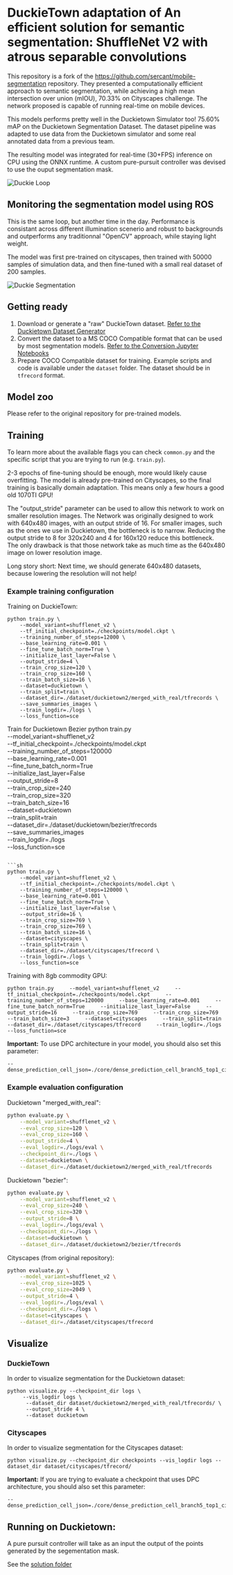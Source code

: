 # DuckieTown adaptation of An efficient solution for semantic segmentation: ShuffleNet V2 with atrous separable convolutions
This repository is a fork of the https://github.com/sercant/mobile-segmentation repository. They presented a computationally efficient approach to semantic segmentation, while achieving a high mean intersection over union (mIOU), 70.33% on Cityscapes challenge. The network proposed is capable of running real-time on mobile devices.

This models performs pretty well in the Duckietown Simulator too! 75.60% mAP on the Duckietown Segmentation Dataset. The dataset pipeline was adapted to use data from the Duckietown simulator and some real annotated data from a previous team. 

The resulting model was integrated for real-time (30+FPS) inference on CPU using the ONNX runtime. A custom pure-pursuit controller was devised to use the ouput segmentation mask.

![Duckie Loop](media/duckie_loop.gif)

## Monitoring the segmentation model using ROS
This is the same loop, but another time in the day. Performance is consistant across different illumination scenerio and robust to backgrounds and outperforms any traditionnal "OpenCV" approach, while staying light weight.

The model was first pre-trained on cityscapes, then trained with 50000 samples of simulation data, and then fine-tuned with a small real dataset of 200 samples. 

![Duckie Segmentation](media/duckie_segmentation.gif)

## Getting ready

1. Download or generate a "raw" DuckieTown dataset. [Refer to the Duckietown Dataset Generator](dataset_generator/README.md)
2. Convert the dataset to a MS COCO Compatible format that can be used by most segmentation models. [Refer to the Conversion Jupyter Notebooks](notebooks/README.md)
3. Prepare COCO Compatible dataset for training. Example scripts and code is available under the `dataset` folder. The dataset should be in `tfrecord` format.

## Model zoo

Please refer to the original repository for pre-trained models.


## Training

To learn more about the available flags you can check `common.py` and the specific script that you are trying to run (e.g. `train.py`).

2-3 epochs of fine-tuning should be enough, more would likely cause overfitting. The model is already pre-trained on Cityscapes, so the final training is basically domain adaptation. This means only a few hours a good old 1070TI GPU! 

The "output_stride" parameter can be used to allow this network to work on smaller resolution images. The Network was originally designed to work with 640x480 images, with an output stride of 16. For smaller images, such as the ones we use in Duckietown, the bottleneck is to narrow. Reducing the output stride to 8 for 320x240 and 4 for 160x120 reduce this bottleneck. The only drawback is that those network take as much time as the 640x480 image on lower resolution image. 

Long story short: Next time, we should generate 640x480 datasets, because lowering the resolution will not help!

### Example training configuration

Training on DuckieTown:

```
python train.py \
    --model_variant=shufflenet_v2 \
    --tf_initial_checkpoint=./checkpoints/model.ckpt \
    --training_number_of_steps=12000 \
    --base_learning_rate=0.001 \
    --fine_tune_batch_norm=True \
    --initialize_last_layer=False \
    --output_stride=4 \
    --train_crop_size=120 \
    --train_crop_size=160 \
    --train_batch_size=16 \
    --dataset=duckietown \
    --train_split=train \
    --dataset_dir=./dataset/duckietown2/merged_with_real/tfrecords \
    --save_summaries_images \
    --train_logdir=./logs \
    --loss_function=sce
```

Train for Duckietown Bezier
python train.py \
    --model_variant=shufflenet_v2 \
    --tf_initial_checkpoint=./checkpoints/model.ckpt \
    --training_number_of_steps=120000 \
    --base_learning_rate=0.001 \
    --fine_tune_batch_norm=True \
    --initialize_last_layer=False \
    --output_stride=8 \
    --train_crop_size=240 \
    --train_crop_size=320 \
    --train_batch_size=16 \
    --dataset=duckietown \
    --train_split=train \
    --dataset_dir=./dataset/duckietown/bezier/tfrecords \
    --save_summaries_images \
    --train_logdir=./logs \
    --loss_function=sce
```

```sh
python train.py \
    --model_variant=shufflenet_v2 \
    --tf_initial_checkpoint=./checkpoints/model.ckpt \
    --training_number_of_steps=120000 \
    --base_learning_rate=0.001 \
    --fine_tune_batch_norm=True \
    --initialize_last_layer=False \
    --output_stride=16 \
    --train_crop_size=769 \
    --train_crop_size=769 \
    --train_batch_size=16 \
    --dataset=cityscapes \
    --train_split=train \
    --dataset_dir=./dataset/cityscapes/tfrecord \
    --train_logdir=./logs \
    --loss_function=sce
```
Training with 8gb commodity GPU:
```
python train.py     --model_variant=shufflenet_v2     --tf_initial_checkpoint=./checkpoints/model.ckpt     --training_number_of_steps=120000     --base_learning_rate=0.001     --fine_tune_batch_norm=True     --initialize_last_layer=False     --output_stride=16     --train_crop_size=769     --train_crop_size=769     --train_batch_size=3     --dataset=cityscapes     --train_split=train     --dataset_dir=./dataset/cityscapes/tfrecord     --train_logdir=./logs     --loss_function=sce
```

**Important:** To use DPC architecture in your model, you should also set this parameter:

    --dense_prediction_cell_json=./core/dense_prediction_cell_branch5_top1_cityscapes.json

### Example evaluation configuration

Duckietown "merged_with_real":
```sh
python evaluate.py \
    --model_variant=shufflenet_v2 \
    --eval_crop_size=120 \
    --eval_crop_size=160 \
    --output_stride=4 \
    --eval_logdir=./logs/eval \
    --checkpoint_dir=./logs \
    --dataset=duckietown \
    --dataset_dir=./dataset/duckietown2/merged_with_real/tfrecords
```
Duckietown "bezier":
```sh
python evaluate.py \
    --model_variant=shufflenet_v2 \
    --eval_crop_size=240 \
    --eval_crop_size=320 \
    --output_stride=8 \
    --eval_logdir=./logs/eval \
    --checkpoint_dir=./logs \
    --dataset=duckietown \
    --dataset_dir=./dataset/duckietown2/bezier/tfrecords
```


Cityscapes (from original repository):
```sh
python evaluate.py \
    --model_variant=shufflenet_v2 \
    --eval_crop_size=1025 \
    --eval_crop_size=2049 \
    --output_stride=4 \
    --eval_logdir=./logs/eval \
    --checkpoint_dir=./logs \
    --dataset=cityscapes \
    --dataset_dir=./dataset/cityscapes/tfrecord
```
## Visualize

### DuckieTown
In order to visualize segmentation for the Duckietown dataset:
```
python visualize.py --checkpoint_dir logs \
     --vis_logdir logs \
      --dataset_dir dataset/duckietown2/merged_with_real/tfrecords/ \
      --output_stride 4 \
      --dataset duckietown
```

### Cityscapes
In order to visualize segmentation for the Cityscapes dataset:
```
python visualize.py --checkpoint_dir checkpoints --vis_logdir logs --dataset_dir dataset/cityscapes/tfrecord/
```

**Important:** If you are trying to evaluate a checkpoint that uses DPC architecture, you should also set this parameter:  

    --dense_prediction_cell_json=./core/dense_prediction_cell_branch5_top1_cityscapes.json

## Running on Duckietown:
A pure pursuit controller will take as an input the output of the points generated by the segementation mask. 

See the [solution folder](solution)
